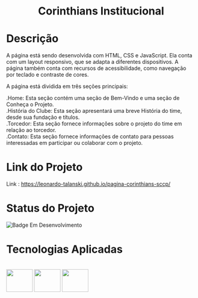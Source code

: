 <h1 align="center">Corinthians Institucional</h1>

# Descrição

A página está sendo desenvolvida com HTML, CSS e JavaScript. Ela conta com um layout responsivo, que se adapta a diferentes dispositivos. A página também conta com recursos de acessibilidade, como navegação por teclado e contraste de cores.

A página está dividida em três seções principais:

.Home: Esta seção contém uma seção de Bem-Vindo e uma seção de Conheça o Projeto.<br>
.História do Clube: Esta seção apresentará uma breve História do time, desde sua fundação e títulos.<br>
.Torcedor: Esta seção fornece informações sobre o projeto do time em relação ao torcedor.<br>
.Contato: Esta seção fornece informações de contato para pessoas interessadas em participar ou colaborar com o projeto.<br>

# Link do Projeto

Link : https://leonardo-talanski.github.io/pagina-corinthians-sccp/

# Status do Projeto 

![Badge Em Desenvolvimento](http://img.shields.io/static/v1?label=STATUS&message=EMDESENVOLVIMENTO&color=GREEN&style=for-the-badge)

# Tecnologias Aplicadas

<div style="display: inline_block"><br>
  <img align="center" height="60" width="70" src="https://cdn.jsdelivr.net/gh/devicons/devicon/icons/html5/html5-plain-wordmark.svg"/>
  <img align="center" height="60" width="70" src="https://cdn.jsdelivr.net/gh/devicons/devicon/icons/css3/css3-plain-wordmark.svg"/>  
  <img align="center" height="60" width="70" src="https://cdn.jsdelivr.net/gh/devicons/devicon/icons/javascript/javascript-original.svg"/>


